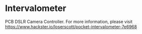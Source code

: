 # Intervalometer
PCB DSLR Camera Controller. For more information, please visit https://www.hackster.io/loserscott/pocket-intervalometer-7e6968
